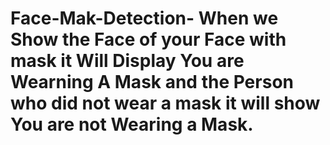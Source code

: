 # Face-Mak-Detection-   When we Show the Face of your Face with mask it Will Display You are Wearning A Mask and the Person who did not wear a mask it will show You are not Wearing a Mask.
